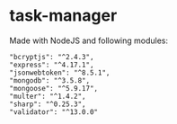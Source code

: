# task-manager
 
Made with NodeJS and following modules:
```
"bcryptjs": "^2.4.3",
"express": "^4.17.1",
"jsonwebtoken": "^8.5.1",
"mongodb": "^3.5.8",
"mongoose": "^5.9.17",
"multer": "^1.4.2",
"sharp": "^0.25.3",
"validator": "^13.0.0"
```